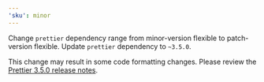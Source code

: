 ```yaml
---
'sku': minor
---
```


Change `prettier` dependency range from minor-version flexible to patch-version flexible. Update `prettier` dependency to `~3.5.0`.

This change may result in some code formatting changes. Please review the [Prettier 3.5.0 release notes].

[Prettier 3.5.0 release notes]: https://prettier.io/blog/2025/02/09/3.5.0
